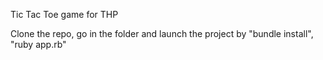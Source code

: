 Tic Tac Toe game for THP


Clone the repo, go in the folder and launch the project by "bundle install", "ruby app.rb"
